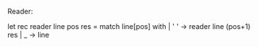 



Reader:

let rec reader line pos res =
    match line[pos] with
    | ' ' -> reader line (pos+1) res
    | _ -> line


    
